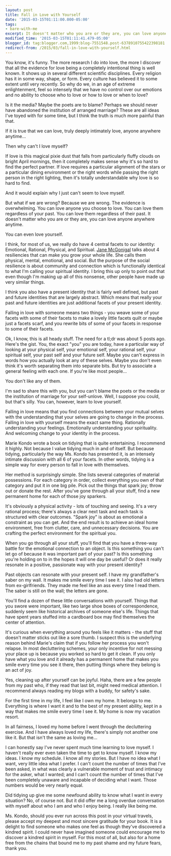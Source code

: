 ```yaml
---
layout: post
title: Fall in Love with Yourself
date: '2015-03-15T01:11:00.000-05:00'
tags:
- bare-with-me
excerpt: It doesn't matter who you are or they are, you can love anyone anywhere anytime. You can even love yourself.
modified_time: '2015-03-15T01:11:41.479-05:00'
blogger_id: tag:blogger.com,1999:blog-7551548.post-6378910755422398181
redirect-from: /2015/03/fall-in-love-with-yourself.html
---
```


You know, it's funny. The more research I do into love, the more I discover that all the evidence for love being a completely intentional thing is well known. It shows up in several different scientific disciplines. Every religion has it in some way, shape, or form. Every culture has believed it to some extent until very recently. So why do we, in an age of extreme enlightenment, feel so intensely that we have no control over our emotions and no ability to choose who to love or how to love or when to love?

Is it the media? Maybe the poets are to blame? Perhaps we should never have abandoned the institution of arranged marriage? These are all ideas I've toyed with for some time, but I think the truth is much more painful than that.

If it is true that we can love, truly deeply intimately love, anyone anywhere anytime...

Then why can't I love myself?

If love is this magical pixie dust that falls from particularly fluffy clouds on bright April mornings, then it completely makes sense why it's so hard to find the perfect partner. If love requires a particular alignment of the stars or a particular dining environment or the right words while passing the right person in the right lighting, then it's totally understandable why love is so hard to find.

And it would explain why I just can't seem to love myself.

But what if we are wrong? Because we are wrong. The evidence is overwhelming. You can love anyone you choose to love. You can love them regardless of your past. You can love them regardless of their past. It doesn't matter who you are or they are, you can love anyone anywhere anytime.

You can even love yourself.

I think, for most of us, we really do have 4 central facets to our identity: Emotional, Rational, Physical, and Spiritual. [Jane McGonigal](https://www.ted.com/talks/jane_mcgonigal_the_game_that_can_give_you_10_extra_years_of_life "SuperBetter TED talk") talks about 4 resiliencies that can make you grow your whole life. She calls them physical, mental, emotional, and social. But the purpose of the social resilience is about community and connection which is functionally identical to what I'm calling your spiritual identity. I bring this up only to point out that even though I'm making up all of this nonsense, other people have made up very similar things.

I think you also have a present identity that is fairly well defined, but past and future identities that are largely abstract. Which means that really your past and future identities are just additional facets of your present identity.

Falling in love with someone means two things - you weave some of your facets with some of their facets to make a lovely little facets quilt or maybe just a facets scarf, and you rewrite bits of some of your facets in response to some of their facets.

Ok, I know, this is all heady stuff. The need for a tl;dr was about 5 posts ago. Here's the gist. You, the exact "you" you are today, have a particular way of looking at your physical self, your emotional self, your rational self, your spiritual self, your past self and your future self.  Maybe you can't express in words how you actually look at any of these selves. Maybe you don't even think it's worth separating them into separate bits. But try to associate a general feeling with each one. If you're like most people...

You don't like any of them.

I'm sad to share this with you, but you can't blame the poets or the media or the institution of marriage for your self-unlove. Well, I suppose you could, but that's silly. You can, however, learn to love yourself.

Falling in love means that you find connections between your mutual selves with the understanding that your selves are going to change in the process. Falling in love with yourself means the exact same thing. Rationally understanding your feelings. Emotionally understanding your spirituality. And welcoming change to your identity in the process.

Marie Kondo wrote a book on tidying that is quite entertaining. I recommend it highly. Not because I value tidying much in and of itself. But because tidying, particularly the way Ms. Kondo has presented it, is an intensely intimate discussion with all 6 of your facets. In other words, tidying is a simple way for every person to fall in love with themselves.

Her method is surprisingly simple. She lists several categories of material possessions. For each category in order, collect everything you own of that category and put it in one big pile. Pick out the things that spark joy; throw out or donate the rest. After you've gone through all your stuff, find a new permanent home for each of those joy sparkers.

It's obviously a physical activity - lots of touching and seeing. It's a very rational process; there's always a clear next task and each task is structured with clear outcomes. "Spark joy" is about as emotional a constraint as you can get. And the end result is to achieve an ideal home environment, free from clutter, care, and unnecessary decisions. You are crafting the perfect environment for the spiritual you.

When you go through all your stuff, you'll find that you have a three-way battle for the emotional connection to an object. Is this something you can't let go of because it was important part of your past? Is this something you're holding on to in the hopes it will one day be useful? Or does it really resonate in a positive, passionate way with your present identity?

Past objects can resonate with your present self. I have my grandfather's saber on my wall. It makes me smile every time I see it. I also had old letters from ex-girlfriends. They made me feel like an ass every time I read them. The saber is still on the wall; the letters are gone.

You'll find a dozen of these little conversations with yourself. Things that you swore were important, like two large shoe boxes of correspondence, suddenly seem like historical archives of someone else's life. Things that have spent years stuffed into a cardboard box may find themselves the center of attention.

It's curious when everything around you feels like it matters - the stuff that doesn't matter sticks out like a sore thumb. I suspect this is the underlying reason behind Marie's claim that if you follow her process you won't relapse. In most decluttering schemes, your only incentive for not messing your place up is because you worked so hard to get it clean. If you only have what you love and it already has a permanent home that makes you smile every time you see it there, then putting things where they belong is an act of joy.

Yes, cleaning up after yourself can be joyful. Haha, there are a few people from my past who, if they read that last bit, might need medical attention. I recommend always reading my blogs with a buddy, for safety's sake.

For the first time in my life, I feel like I own my home. It belongs to me. Everything is where I want it and to the best of my present ability, kept in a way that makes me smile every time I see it. My home is now my vacation resort.

In all fairness, I loved my home before I went through the decluttering exercise. And I have always loved my life, there's simply not another one like it. But that isn't the same as loving me...

I can honestly say I've never spent much time learning to love myself. I haven't really ever even taken the time to get to know myself. I know my ideas. I know my schedule. I know all my stories. But I have no idea what I want, very little idea what I prefer. I can't count the number of times that I've been asked, in what was clearly a vulnerable moment of trust and intimacy for the asker, what I wanted; and I can't count the number of times that I've been completely unaware and incapable of deciding what I want. Those numbers would be very nearly equal.

Did tidying up give me some newfound ability to know what I want in every situation? No, of course not. But it did offer me a long overdue conversation with myself about who I am and who I enjoy being. I really like being me.

Ms. Kondo, should you ever run across this post in your virtual travels, please accept my deepest and most sincere gratitude for your book. It is a delight to find someone who makes one feel as though they've discovered a kindred spirit. I could never have imagined someone could encourage me to discover a kindred spirit in myself. For this most of all, but also for a home free from the chains that bound me to my past shame and my future fears, thank you.